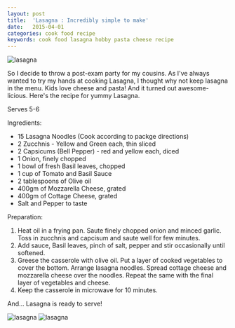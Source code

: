 ```yaml
---
layout: post
title:  'Lasagna : Incredibly simple to make'
date:   2015-04-01
categories: cook food recipe 
keywords: cook food lasagna hobby pasta cheese recipe
---
```


<img src='http://farm8.static.flickr.com/7647/16814425318_9293d0af31_b.jpg' title='lasagna'/>

So I decide to throw a post-exam party for my cousins. As I've always wanted to try my hands at cooking Lasagna, I thought why not keep lasagna in the menu. Kids love cheese and pasta! And it turned out awesome-licious.  Here's the recipe for yummy Lasagna.

Serves 5-6 

Ingredients:

* 15 Lasagna Noodles (Cook according to packge directions)
* 2 Zucchnis - Yellow and Green each, thin sliced
* 2 Capsicums (Bell Pepper) - red and yellow each, diced
* 1 Onion, finely chopped
* 1 bowl of fresh Basil leaves, chopped
* 1 cup of Tomato and Basil Sauce
* 2 tablespoons of Olive oil
* 400gm of Mozzarella Cheese, grated
* 400gm of Cottage Cheese, grated
* Salt and Pepper to taste

Preparation:

1. Heat oil in a frying pan. Saute finely chopped onion and minced garlic. Toss in zucchnis and capcisum and saute well for few minutes. 
2. Add sauce, Basil leaves, pinch of salt, pepper and stir occasionally until softened. 
3. Greese the casserole with olive oil. Put a layer of cooked vegetables to cover the bottom. Arrange lasagna noodles. Spread cottage cheese and mozzarella cheese over the noodles. Repeat the same with the final layer of vegetables and cheese. 
4. Keep the casserole in microwave for 10 minutes. 

And... Lasagna is ready to serve! 

<img src='http://farm9.static.flickr.com/8732/16343874273_6612f1f081_b.jpg' title='lasagna'/>
<img src='http://farm9.static.flickr.com/8747/16341616234_9738b88133_b.jpg' title='lasagna'/>






